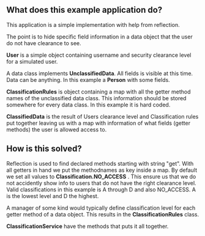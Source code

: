 ## What does this example application do?

This application is a simple implementation with help from reflection.

The point is to hide specific field information in a data object that the user do not have clearance to see.

**User** is a simple object containing username and security clearance level for a simulated user.

A data class implements **UnclassifiedData**. All fields is visible at this time.
Data can be anything. In this example a **Person** with some fields.

**ClassificationRules** is object containing a map with all the getter method names of the unclassified data class.
This information should be stored somewhere for every data class. In this example it is hard coded. 

**ClassifiedData** is the result of Users clearance level and Classification rules put together leaving us with a map with
information of what fields (getter methods) the user is allowed access to.

## How is this solved?
Reflection is used to find declared methods starting with string "get". With all getters in hand we put the methodnames as key inside a map. By default we set all values to **Classification.NO_ACCESS** . This ensure us that we do not accidently show info to users that do not have the right clearance level.
Valid classifications in this example is A through D and also NO_ACCESS. A is the lowest level and D the highest.

A manager of some kind would typically define classification level for each getter method of a data object. This results in the **ClassificationRules** class. 

**ClassificationService** have the methods that puts it all together. 
